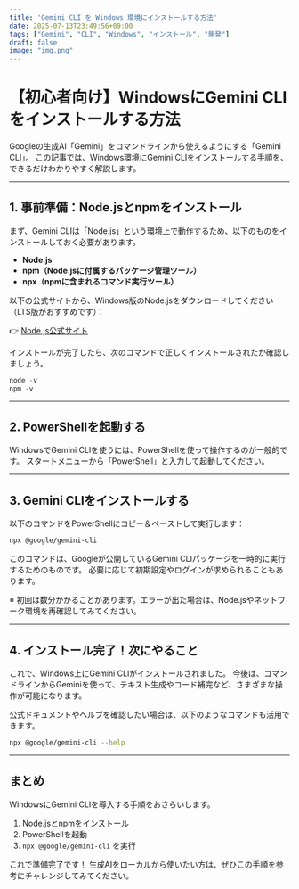 ```yaml
---
title: 'Gemini CLI を Windows 環境にインストールする方法'
date: 2025-07-13T23:49:56+09:00
tags: ["Gemini", "CLI", "Windows", "インストール", "開発"]
draft: false
image: "img.png"
---
```


# 【初心者向け】WindowsにGemini CLIをインストールする方法

Googleの生成AI「Gemini」をコマンドラインから使えるようにする「Gemini CLI」。
この記事では、Windows環境にGemini CLIをインストールする手順を、できるだけわかりやすく解説します。

---

## 1. 事前準備：Node.jsとnpmをインストール

まず、Gemini CLIは「Node.js」という環境上で動作するため、以下のものをインストールしておく必要があります。

* **Node.js**
* **npm（Node.jsに付属するパッケージ管理ツール）**
* **npx（npmに含まれるコマンド実行ツール）**

以下の公式サイトから、Windows版のNode.jsをダウンロードしてください（LTS版がおすすめです）：

👉 [Node.js公式サイト](https://nodejs.org/)

インストールが完了したら、次のコマンドで正しくインストールされたか確認しましょう。

```powershell
node -v
npm -v
```

---

## 2. PowerShellを起動する

WindowsでGemini CLIを使うには、PowerShellを使って操作するのが一般的です。
スタートメニューから「PowerShell」と入力して起動してください。

---

## 3. Gemini CLIをインストールする

以下のコマンドをPowerShellにコピー＆ペーストして実行します：

```bash
npx @google/gemini-cli
```

このコマンドは、Googleが公開しているGemini CLIパッケージを一時的に実行するためのものです。
必要に応じて初期設定やログインが求められることもあります。

※ 初回は数分かかることがあります。エラーが出た場合は、Node.jsやネットワーク環境を再確認してみてください。

---

## 4. インストール完了！次にやること

これで、Windows上にGemini CLIがインストールされました。
今後は、コマンドラインからGeminiを使って、テキスト生成やコード補完など、さまざまな操作が可能になります。

公式ドキュメントやヘルプを確認したい場合は、以下のようなコマンドも活用できます。

```bash
npx @google/gemini-cli --help
```

---

## まとめ

WindowsにGemini CLIを導入する手順をおさらいします。

1. Node.jsとnpmをインストール
2. PowerShellを起動
3. `npx @google/gemini-cli` を実行

これで準備完了です！
生成AIをローカルから使いたい方は、ぜひこの手順を参考にチャレンジしてみてください。
